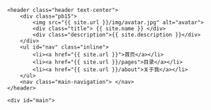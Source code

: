 <!DOCTYPE html>
<html lang="zh-CN">
    <head>
        <meta charset="utf-8">
        <meta http-equiv="X-UA-Compatible" content="IE=edge,chrome=1">
        <meta name="viewport" content="width=device-width, initial-scale=1.0, user-scalable=no">
        <!--

                            *o$&&&&&&&&&####&&&&&&&&$               
                         $$$$&&&####&###########&&&&&&&&            
                      $&&$$$&$&##&&&##########&&#&&&&&&&&&*         
                    o&&$$$$$&##&$&&####&##&&#&#&&&&&$$&&&&$$;       
                  $&&&&&&&&#&&$$&&&&&&&&&&&&$&&$&&$$&&&&#&&         
                ;&###&&##&#$$*$$$&&&&&&&&&$&$$$&$&&$&&##&#&##o      
               !&######&#&$*o***$$$$$$$&$&$&&$&&&&#&&&&#######&&*   
              !&######&&$*ooooooo***$$$&&&&&&&&&#############&#&&&&&
              $&&&###&$**ooooooooooo*$$&###&###################&&&&&
                $&##&$$ooooo!!oo!!!!!o$$#######################&&&&&
              $$$##&$*oooo!!o!!!!!!!!!!o$&######################&#&&
              &$###$**oooo!oo!!!!!!!!!;!!o*#######################&#
              &&##&&&&$***ooooooooooo!!!!!!o$##################&### 
              *&##$$$$$$$*oooo**$$$$$$*oo*o!o*$###################; 
               &##$&&$&$*$**oo*****o*o!o*oooooo*&&##############!   
                &#$o!o&&#*!;!oo**$&$$&$&$*oooo!oo*$&##########;     
                 ;;;o***oo;!;!!o*****&&o*ooo!!!!!!o$$&###$$$*!      
                 ;;;!!!!!!;;;;;;!oo$$**o!;;;;!!!!!oo$$$$$$*o**      
                 ; ;!!!!;!;;;;;;!!!!!!!;;;;;!!!!!ooo*$$$$$o!oo      
                 ; ;!!o!!;;;!;!!!!!!!!!!;;!!!!!!ooo***o*o*ooo       
                 ;;!ooo !!!;;;;!!!!!!!!!!!!!!!ooooo*oo!oo!o!        
                  !!ooo*oo**o!!ooooooo!oooo!ooooooo*o!!!!!;         
                  ;!oo;;;o$$$$$oooooooooooo*oooooo*$$ooo            
                   ;!**;!!*ooooooo****ooo**oooooo**$##&&;           
                    !*$;o**$$$****$&$$*ooooooo****$$&&$             
                     ;!;;oo**ooooo!oo****ooo****$**                 
                      ;;;!****oooo!!ooo******$$$*o*                 
                       ;;;ooooooooooooo*****$$*ooo*                 
                        ;!oooooooooooo*****$**oooo*                 
                         ;oo***********$$$$**oooooo;                
                             ;;!o$$$$$$$***ooooooooo                
                             ;;;o*$$$****oooo!!!oooo!               
                             ;;;!*****ooooo!!!!!!!!!!!              
                          ;; ;!!!o***oooo!!!!!!!!!!!!!!             
                    ;!;!;;;  ;!o!o*ooo!!!!!!!!!!!!!;;;;!!;          
                 ;o*;;;;;;   ;!oooooo!!!!!!!!!!!!!;;;;;;;!!!;       
           ;;;;;o$*;;;!!;;    !oooo!!!!!!!!!!!!!;;;;;;;;;;;;!!!     
          ;;; o*o;;!!!o!!;;!  !!!!!!!!!!!!!!!!;;;;;;;;;;;;;;;;;!!!  
          ; !*oo; ;;!!!!!!!!; !!!!!!!!!!!;;;;;;;;;;;;;;;;;;;;;;;;;!!
          ;*oo;;;   ;;;;;;;;;;!!;;;!!!;;;;;;;;;;;;;;;;;;;;;;;;;;;;;!
          ooo;;;;     ;;;;;;;!!;;;;!;;!;;;;;;;;;;;;;;;;;;;;o;;;;;;;!
          !!  ;;;;;;  ;;;;;;;;;;!;!!!!!;;;;;;;;;;;;;;;;;;!;;;;*;;$;o
          ;   ;;;;;;;;;;;;;;;;;!!!!!!!!!;;;;;;;;  ;;!;;;; ;;**; ;o!!


        PPPP   OOO  PPPP  L     AA  RRRR      BBBB  L     OOO   GGG  
        P   P O   O P   P L    A  A R   R     B   B L    O   O G     
        PPPP  O   O PPPP  L    AAAA RRRR      BBBB  L    O   O G  GG 
        P     O   O P     L    A  A R R       B   B L    O   O G   G 
        P      OOO  P     LLLL A  A R  RR     BBBB  LLLL  OOO   GGG  
                                                             
        @source: 支付志
        @design: white-poplar.
        @coding: white-poplar.

        @@@@ 与我联系 @@@@

        - QQ: 「1161057790」
        - WeChat: 「1161057790」
        - Gtalk: 「BYH5566@gmail.com」

        好吧，上圖其實是 Lin Chi-ling，console 一下，你就知道

        -->
        <title>{% if page.title %}{{ page.title }} | {% endif %}{{ site.name }}</title>
        <meta name="author" content="{{ site.owner.name }}.">
        <meta name="copyright" content="{{ site.owner.name }}.">
        {% if page.keywords %}<meta name="keywords" content="{{ page.keywords }}">{% else %}{% if site.keywords %}<meta name="keywords" content="{{ site.keywords }}">{% endif %}{% endif %}
        {% if page.description %}<meta name="description" content="{{ page.description }}">{% else %}{% if site.description %}<meta name="description" content="{{ site.description }}">{% endif %}{% endif %}
        <!-- Webpage timer begin -->
        <script type="text/javascript">
            try {
                console.time("Webpage timer");
            } catch (e) {};
        </script>
        <!-- iframe 方式弹广告 参考:http://en.wikipedia.org/wiki/Framekiller -->
        <style> html{display: none;} </style>
        <script>
            if ( self == top ) {
                document.documentElement.style.display = 'block' ; 
            } else {
                top.location = self.location ; 
            }
        </script>
        <link href="//cdn.bootcss.com/twitter-bootstrap/2.3.2/css/bootstrap.min.css" rel="stylesheet" media="screen">
        <link href="//cdn.bootcss.com/twitter-bootstrap/2.3.2/css/bootstrap-responsive.min.css" rel="stylesheet">
        <link href="//cdn.bootcss.com/nprogress/0.1.2/nprogress.min.css" rel="stylesheet">
		<link href="{{ site.url }}/css/style.css" rel="stylesheet">
        <!-- HTML5 shim, for IE6-8 support of HTML5 elements -->
        <!-- <script src="js/html5shiv.min.js"></script> -->
        <!--[if lt IE 9]>
            <script src="//cdn.bootcss.com/html5shiv/3.7/html5shiv.min.js"></script>
        <![endif]-->
        <link rel="stylesheet" href="https://cdn.jsdelivr.net/npm/disqusjs@1.2/dist/disqusjs.css">
        <link rel="apple-touch-icon-precomposed" sizes="144x144" href="{{ site.url }}/ico/apple-touch-icon-144-precomposed.png">
        <link rel="apple-touch-icon-precomposed" sizes="114x114" href="{{ site.url }}/ico/apple-touch-icon-114-precomposed.png">
        <link rel="apple-touch-icon-precomposed" sizes="72x72" href="{{ site.url }}/ico/apple-touch-icon-72-precomposed.png">
        <link rel="apple-touch-icon-precomposed" href="{{ site.url }}/ico/apple-touch-icon-57-precomposed.png">
        <link rel="shortcut icon" href="{{ site.url }}/ico/favicon.png">
    </head>
    <body>
        <div class="container">
            <div id="QRcode">
                <img src="{{ site.url }}/img/qrcode.png" alt="Qrcode">
                <br/>
                手机扫描二维码快速访问
            </div>
<!-- header -->
            <header class="header text-center">
                <div class="pb15">
                    <img src="{{ site.url }}/img/avatar.jpg" alt="avatar">
                    <div class="title"> {{ site.name }} </div>
                    <div class="description">{{ site.description }}</div>
                </div>
                <ul id="nav" class="inline">
                    <li><a href="{{ site.url }}">首页</a></li>
                    <li><a href="{{ site.url }}/pages">目录</a></li>
                    <li><a href="{{ site.url }}/about">关于我</a></li>
                </ul>
                <nav class="main-navigation"> </nav>
            </header>
<!-- /header -->
            <div id="main">